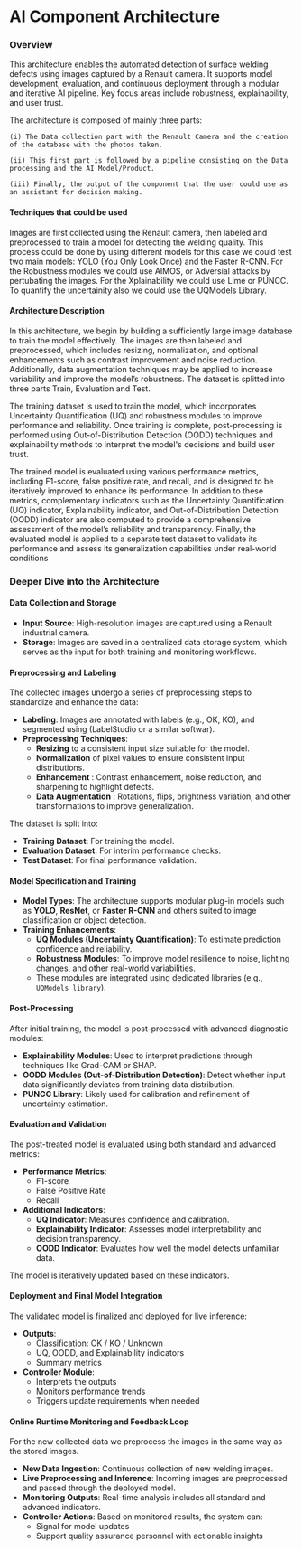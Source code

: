 # AI Component Architecture

### Overview
This architecture enables the automated detection of surface welding defects using images captured by a Renault camera. It supports model development, evaluation, and continuous deployment through a modular and iterative AI pipeline. Key focus areas include robustness, explainability, and user trust.

The architecture is composed of mainly three parts: 

    (i) The Data collection part with the Renault Camera and the creation of the database with the photos taken. 
    
    (ii) This first part is followed by a pipeline consisting on the Data processing and the AI Model/Product. 
    
    (iii) Finally, the output of the component that the user could use as an assistant for decision making. 

#### Techniques that could be used

Images are first collected using the Renault camera, then labeled and preprocessed to train a model for detecting the welding quality. This process could be done by using different models for this case we could test two main models: YOLO (You Only Look Once) and the Faster R-CNN. For the Robustness modules we could use AIMOS, or Adversial attacks by pertubating the images. For the Xplainability we could use Lime or PUNCC. To quantify the uncertainity also we could use the UQModels Library. 

#### Architecture Description

In this architecture, we begin by building a sufficiently large image database to train the model effectively. The images are then labeled and preprocessed, which includes resizing, normalization, and optional enhancements such as contrast improvement and noise reduction. Additionally, data augmentation techniques may be applied to increase variability and improve the model’s robustness. The dataset is splitted into three parts Train, Evaluation and Test. 

The training dataset is used to train the model, which incorporates Uncertainty Quantification (UQ) and robustness modules to improve performance and reliability. Once training is complete, post-processing is performed using Out-of-Distribution Detection (OODD) techniques and explainability methods to interpret the model's decisions and build user trust.  

The trained model is evaluated using various performance metrics, including F1-score, false positive rate, and recall, and is designed to be iteratively improved to enhance its performance. In addition to these metrics, complementary indicators such as the Uncertainty Quantification (UQ) indicator, Explainability indicator, and Out-of-Distribution Detection (OODD) indicator are also computed to provide a comprehensive assessment of the model’s reliability and transparency. Finally, the evaluated model is applied to a separate test dataset to validate its performance and assess its generalization capabilities under real-world conditions

### Deeper Dive into the Architecture

#### Data Collection and Storage

- **Input Source**: High-resolution images are captured using a Renault industrial camera.
- **Storage**: Images are saved in a centralized data storage system, which serves as the input for both training and monitoring workflows.


#### Preprocessing and Labeling

The collected images undergo a series of preprocessing steps to standardize and enhance the data:

- **Labeling**: Images are annotated with labels (e.g., OK, KO), and segmented using (LabelStudio or a similar softwar).
- **Preprocessing Techniques**:
  - **Resizing** to a consistent input size suitable for the model.
  - **Normalization** of pixel values to ensure consistent input distributions.
  - **Enhancement** : Contrast enhancement, noise reduction, and sharpening to highlight defects.
  - **Data Augmentation** : Rotations, flips, brightness variation, and other transformations to improve generalization.

The dataset is split into:
- **Training Dataset**: For training the model.
- **Evaluation Dataset**: For interim performance checks.
- **Test Dataset**: For final performance validation.


#### Model Specification and Training

- **Model Types**: The architecture supports modular plug-in models such as **YOLO**, **ResNet**, or **Faster R-CNN** and others suited to image classification or object detection.
- **Training Enhancements**:
  - **UQ Modules (Uncertainty Quantification)**: To estimate prediction confidence and reliability.
  - **Robustness Modules**: To improve model resilience to noise, lighting changes, and other real-world variabilities.
  - These modules are integrated using dedicated libraries (e.g., `UQModels library`).

#### Post-Processing

After initial training, the model is post-processed with advanced diagnostic modules:

- **Explainability Modules**: Used to interpret predictions through techniques like Grad-CAM or SHAP.
- **OODD Modules (Out-of-Distribution Detection)**: Detect whether input data significantly deviates from training data distribution.
- **PUNCC Library**: Likely used for calibration and refinement of uncertainty estimation.

#### Evaluation and Validation

The post-treated model is evaluated using both standard and advanced metrics:

- **Performance Metrics**:
  - F1-score
  - False Positive Rate
  - Recall
- **Additional Indicators**:
  - **UQ Indicator**: Measures confidence and calibration.
  - **Explainability Indicator**: Assesses model interpretability and decision transparency.
  - **OODD Indicator**: Evaluates how well the model detects unfamiliar data.

The model is iteratively updated based on these indicators.

#### Deployment and Final Model Integration

The validated model is finalized and deployed for live inference:

- **Outputs**:
  - Classification: OK / KO / Unknown
  - UQ, OODD, and Explainability indicators
  - Summary metrics
- **Controller Module**:
  - Interprets the outputs
  - Monitors performance trends
  - Triggers update requirements when needed


#### Online Runtime Monitoring and Feedback Loop

For the new collected data we preprocess the images in the same way as the stored images.
- **New Data Ingestion**: Continuous collection of new welding images.
- **Live Preprocessing and Inference**: Incoming images are preprocessed and passed through the deployed model.
- **Monitoring Outputs**: Real-time analysis includes all standard and advanced indicators.
- **Controller Actions**: Based on monitored results, the system can:
  - Signal for model updates
  - Support quality assurance personnel with actionable insights



